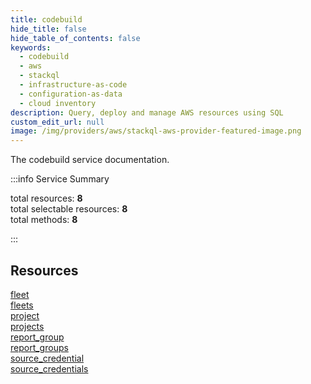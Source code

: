 ```yaml
---
title: codebuild
hide_title: false
hide_table_of_contents: false
keywords:
  - codebuild
  - aws
  - stackql
  - infrastructure-as-code
  - configuration-as-data
  - cloud inventory
description: Query, deploy and manage AWS resources using SQL
custom_edit_url: null
image: /img/providers/aws/stackql-aws-provider-featured-image.png
---
```


The codebuild service documentation.

:::info Service Summary

<div class="row">
<div class="providerDocColumn">
<span>total resources:&nbsp;<b>8</b></span><br />
<span>total selectable resources:&nbsp;<b>8</b></span><br />
<span>total methods:&nbsp;<b>8</b></span><br />
</div>
</div>

:::

## Resources
<div class="row">
<div class="providerDocColumn">
<a href="/providers/aws/codebuild/fleet/">fleet</a><br />
<a href="/providers/aws/codebuild/fleets/">fleets</a><br />
<a href="/providers/aws/codebuild/project/">project</a><br />
<a href="/providers/aws/codebuild/projects/">projects</a>
</div>
<div class="providerDocColumn">
<a href="/providers/aws/codebuild/report_group/">report_group</a><br />
<a href="/providers/aws/codebuild/report_groups/">report_groups</a><br />
<a href="/providers/aws/codebuild/source_credential/">source_credential</a><br />
<a href="/providers/aws/codebuild/source_credentials/">source_credentials</a>
</div>
</div>